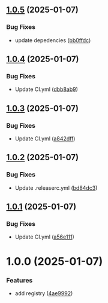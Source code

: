 ## [1.0.5](https://github.com/Unity-UPM-Packages/Test2/compare/v1.0.4...v1.0.5) (2025-01-07)


### Bug Fixes

* update depedencies ([bb0ffdc](https://github.com/Unity-UPM-Packages/Test2/commit/bb0ffdcd858c67b00043b2b8893d8c39c4f32d4b))

## [1.0.4](https://github.com/Unity-UPM-Packages/Test2/compare/v1.0.3...v1.0.4) (2025-01-07)


### Bug Fixes

* Update CI.yml ([dbb8ab9](https://github.com/Unity-UPM-Packages/Test2/commit/dbb8ab9fcb2d94984131c6366af686060a1bae3d))

## [1.0.3](https://github.com/Unity-UPM-Packages/Test2/compare/v1.0.2...v1.0.3) (2025-01-07)


### Bug Fixes

* Update CI.yml ([a842dff](https://github.com/Unity-UPM-Packages/Test2/commit/a842dff4a3ce11d65de28094b062152e6198c763))

## [1.0.2](https://github.com/Unity-UPM-Packages/Test2/compare/v1.0.1...v1.0.2) (2025-01-07)


### Bug Fixes

* Update .releaserc.yml ([bd84dc3](https://github.com/Unity-UPM-Packages/Test2/commit/bd84dc3ea2990f36bad3463175f465319cfddea8))

## [1.0.1](https://github.com/Unity-UPM-Packages/Test2/compare/v1.0.0...v1.0.1) (2025-01-07)


### Bug Fixes

* Update CI.yml ([a56e111](https://github.com/Unity-UPM-Packages/Test2/commit/a56e1114ea90706e4d040d7dc1276a5b39085e5b))

# 1.0.0 (2025-01-07)


### Features

* add registry ([4ae9992](https://github.com/Unity-UPM-Packages/Test2/commit/4ae9992aa5a5ff9ccd7bd8bf0aaa01c51ebd13f2))
